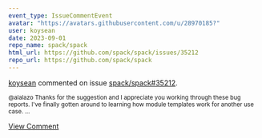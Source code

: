 ```yaml
---
event_type: IssueCommentEvent
avatar: "https://avatars.githubusercontent.com/u/28970185?"
user: koysean
date: 2023-09-01
repo_name: spack/spack
html_url: https://github.com/spack/spack/issues/35212
repo_url: https://github.com/spack/spack
---
```


<a href='https://github.com/koysean' target='_blank'>koysean</a> commented on issue <a href='https://github.com/spack/spack/issues/35212' target='_blank'>spack/spack#35212</a>.

<small>@alalazo Thanks for the suggestion and I appreciate you working through these bug reports. I've finally gotten around to learning how module templates work for another use case....</small>

<a href='https://github.com/spack/spack/issues/35212' target='_blank'>View Comment</a>